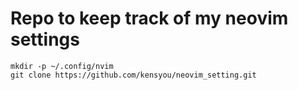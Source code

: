# Repo to keep track of my neovim settings

```
mkdir -p ~/.config/nvim
git clone https://github.com/kensyou/neovim_setting.git
```
